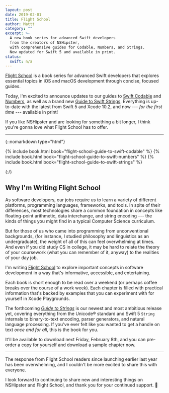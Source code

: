 ```yaml
---
layout: post
date: 2019-02-01
title: Flight School
author: Mattt
category: ""
excerpt: >-
  A new book series for advanced Swift developers
  from the creators of NSHipster,
  with comprehensive guides for Codable, Numbers, and Strings.
  Now updated for Swift 5 and available in print.
status:
  swift: n/a
---
```


[Flight School](https://flight.school)
is a book series for advanced Swift developers
that explores essential topics in iOS and macOS development
through concise, focused guides.

Today, I'm excited to announce updates to our guides to
[Swift Codable](https://flight.school/books/codable) and
[Numbers](https://flight.school/books/codable),
as well as a brand new
[Guide to Swift Strings](https://flight.school/books/strings).
Everything is up-to-date with the latest from Swift 5 and Xcode 10.2,
and now --- _for the first time_ --- available in print!

If you like NSHipster and are looking for something a bit longer,
I think you're gonna love what Flight School has to offer.

---

{::nomarkdown type="html"}

<section id="publications">
  <div class="books">
  {% include book.html book="flight-school-guide-to-swift-codable" %}
  {% include book.html book="flight-school-guide-to-swift-numbers" %}
  {% include book.html book="flight-school-guide-to-swift-strings" %}
  </div>
</section>

{:/}

## Why I'm Writing Flight School

As software developers,
our jobs require us to learn a variety of different
platforms, programming languages, frameworks, and tools.
In spite of their differences,
most technologies share a common foundation in concepts
like floating-point arithmetic, data interchange, and string encoding ---
the kinds of things you might find in a typical
Computer Science curriculum.

But for those of us who came into programming from unconventional backgrounds,
(for instance, I studied philosophy and linguistics as an undergraduate),
the weight of all of this can feel overwhelming at times.
And even if you did study CS in college,
it may be hard to relate the theory of your coursework
(what you can remember of it, anyway)
to the realities of your day job.

I'm writing [Flight School](https://flight.school)
to explore important concepts in software development
in a way that's informative, accessible, and entertaining.

Each book is short enough to be read over a weekend
(or perhaps coffee breaks over the course of a work week).
Each chapter is filled with practical information that's backed by examples
that you can experiment with for yourself in Xcode Playgrounds.

The forthcoming [_Guide to Strings_](https://flight.school/books/strings)
is our newest and most ambitious release yet,
covering everything from the Unicode® standard and Swift 5 `String` internals
to binary-to-text encoding, parser generators, and natural language processing.
If you've ever felt like you wanted to get a handle on text _once and for all_,
this is the book for you.

It'll be available to download next Friday, February 8th,
and you can pre-order a copy for yourself and download a sample chapter now.

---

The response from Flight School readers since launching earlier last year
has been overwhelming,
and I couldn't be more excited to share this with everyone.

I look forward to continuing to share new and interesting things
on NSHipster and Flight School,
and thank you for your continued support. 🧡
